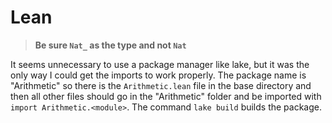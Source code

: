 # Lean
> **Be sure `Nat_` as the type and not `Nat`**

It seems unnecessary to use a package manager like lake, but it was the only way
I could get the imports to work properly. The package name is "Arithmetic" so 
there is the `Arithmetic.lean` file in the base directory and then all other 
files should go in the "Arithmetic" folder and be imported with 
`import Arithmetic.<module>`. The command `lake build` builds the package.